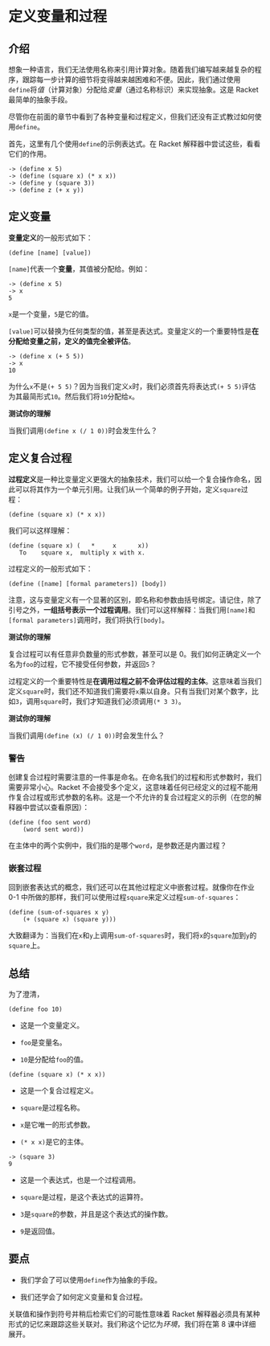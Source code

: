 # 定义变量和过程

## 介绍

想象一种语言，我们无法使用名称来引用计算对象。随着我们编写越来越复杂的程序，跟踪每一步计算的细节将变得越来越困难和不便。因此，我们通过使用`define`将*值*（计算对象）分配给*变量*（通过名称标识）来实现抽象。这是 Racket 最简单的抽象手段。

尽管你在前面的章节中看到了各种变量和过程定义，但我们还没有正式教过如何使用`define`。

首先，这里有几个使用`define`的示例表达式。在 Racket 解释器中尝试这些，看看它们的作用。

```
-> (define x 5)
-> (define (square x) (* x x))
-> (define y (square 3))
-> (define z (+ x y)) 
```

## 定义变量

**变量定义**的一般形式如下：

```
(define [name] [value]) 
```

`[name]`代表一个**变量**，其值被分配给。例如：

```
-> (define x 5)
-> x
5 
```

`x`是一个变量，`5`是它的值。

`[value]`可以替换为任何类型的值，甚至是表达式。变量定义的一个重要特性是**在分配给变量之前，定义的值完全被评估**。

```
-> (define x (+ 5 5))
-> x
10 
```

为什么`x`不是`(+ 5 5)`？因为当我们定义`x`时，我们必须首先将表达式`(+ 5 5)`评估为其最简形式`10`。然后我们将`10`分配给`x`。

**测试你的理解**

当我们调用`(define x (/ 1 0))`时会发生什么？

## 定义复合过程

**过程定义**是一种比变量定义更强大的抽象技术，我们可以给一个复合操作命名，因此可以将其作为一个单元引用。让我们从一个简单的例子开始，定义`square`过程：

```
(define (square x) (* x x)) 
```

我们可以这样理解：

```
(define (square x) (   *     x      x))
   To    square x,  multiply x with x. 
```

过程定义的一般形式如下：

```
(define ([name] [formal parameters]) [body]) 
```

注意，这与变量定义有一个显著的区别，即名称和参数由括号绑定。请记住，除了引号之外，**一组括号表示一个过程调用**。我们可以这样解释：当我们用`[name]`和`[formal parameters]`调用时，我们将执行`[body]`。

**测试你的理解**

复合过程可以有任意非负数量的形式参数，甚至可以是 0。我们如何正确定义一个名为`foo`的过程，它不接受任何参数，并返回`5`？

过程定义的一个重要特性是**在调用过程之前不会评估过程的主体**。这意味着当我们定义`square`时，我们还不知道我们需要将`x`乘以自身。只有当我们对某个数字，比如`3`，调用`square`时，我们才知道我们必须调用`(* 3 3)`。

**测试你的理解**

当我们调用`(define (x) (/ 1 0))`时会发生什么？

### 警告

创建复合过程时需要注意的一件事是命名。在命名我们的过程和形式参数时，我们需要非常小心。Racket 不会接受多个定义，这意味着任何已经定义的过程不能用作复合过程或形式参数的名称。这是一个不允许的复合过程定义的示例（在您的解释器中尝试以查看原因）：

```
(define (foo sent word)
    (word sent word)) 
```

在主体中的两个实例中，我们指的是哪个`word`，是参数还是内置过程？

### 嵌套过程

回到嵌套表达式的概念，我们还可以在其他过程定义中嵌套过程。就像你在作业 0-1 中所做的那样，我们可以使用过程`square`来定义过程`sum-of-squares`：

```
(define (sum-of-squares x y)
    (+ (square x) (square y))) 
```

大致翻译为：当我们在`x`和`y`上调用`sum-of-squares`时，我们将`x`的`square`加到`y`的`square`上。

## 总结

为了澄清，

```
(define foo 10) 
```

+   这是一个变量定义。

+   `foo`是变量名。

+   `10`是分配给`foo`的值。

```
(define (square x) (* x x)) 
```

+   这是一个复合过程定义。

+   `square`是过程名称。

+   `x`是它唯一的形式参数。

+   `(* x x)`是它的主体。

```
-> (square 3)
9 
```

+   这是一个表达式，也是一个过程调用。

+   `square`是过程，是这个表达式的运算符。

+   `3`是`square`的参数，并且是这个表达式的操作数。

+   `9`是返回值。

## 要点

+   我们学会了可以使用`define`作为抽象的手段。

+   我们还学会了如何定义变量和复合过程。

关联值和操作到符号并稍后检索它们的可能性意味着 Racket 解释器必须具有某种形式的记忆来跟踪这些关联对。我们称这个记忆为*环境*，我们将在第 8 课中详细展开。
